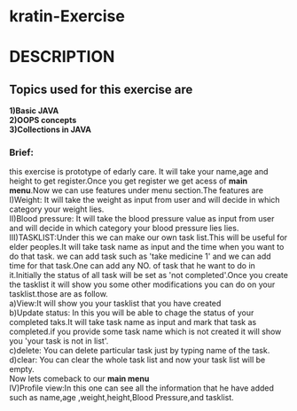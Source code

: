 # kratin-Exercise
# DESCRIPTION
## Topics used for this exercise are <br>
**1)Basic JAVA<br>
2)OOPS concepts<br>
3)Collections in JAVA<br>**
### Brief:<br>
this exercise is prototype of edarly care. It will take your name,age and height to get register.Once you get register we get acess of **main menu**.Now we can use
features under menu section.The features are<br>
I)Weight: It will take the weight as input from user and will decide in which category your weight lies.<br>
II)Blood pressure: It will take the blood pressure value as input from user and will decide in which category your blood pressure lies lies.<br>
III)TASKLIST:Under this we can make our own task list.This will be useful for elder peoples.It will take task name as input and the time when you want to do that task.
we can add task such as 'take medicine 1' and we can add time for that task.One can add any NO. of task that he want to do in it.Initially the status of all task will
be set as 'not completed'.Once you create the tasklist it will show you some other modifications you can do on your tasklist.those are as follow.<br>
a)View:It will show you your tasklist that you have created<br>
b)Update status: In this you will be able to chage the status of your completed taks.It will take task name as input and mark that task as completed.if you provide some
task name which is not created it will show you 'your task is not in list'.<br>
c)delete: You can delete particular task just by typing name of the task.<br>
d)clear: You can clear the whole task list and now your task list will be empty.<br>
Now lets comeback to our **main menu**<br>
IV)Profile view:In this one can see all the information that he have added such as name,age ,weight,height,Blood Pressure,and tasklist.
